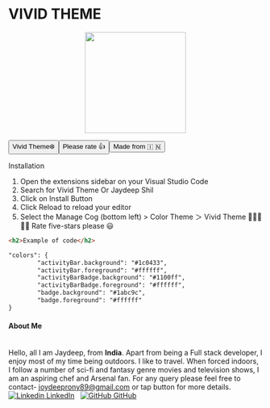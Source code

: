 **VIVID THEME**
=============
<p align="center">
  <img width="200" height="200" src="https://i.postimg.cc/nr03S5rk/icon.png">
</p>

<button name="button">Vivid Theme❄️</button><button name="button">Please rate 👍</button><button name="button">Made from &#x1f1ee; &#x1f1f3;</button>

Installation
1. Open the extensions sidebar on your Visual Studio Code
2. Search for Vivid Theme Or Jaydeep Shil
3. Click on Install Button
4. Click Reload to reload your editor
5. Select the Manage Cog (bottom left) > Color Theme ＞ Vivid Theme
🌟🌟🌟🌟🌟 Rate five-stars please 😃


```html
<h2>Example of code</h2>

"colors": {
		"activityBar.background": "#1c0433",
		"activityBar.foreground": "#ffffff",
		"activityBarBadge.background": "#1100ff",
		"activityBarBadge.foreground": "#ffffff",
		"badge.background": "#1abc9c",
		"badge.foreground": "#ffffff"
}
```

#### About Me
\
Hello, all I am Jaydeep, from **India**. Apart from being a Full stack developer, I enjoy most of my time being outdoors. I like to travel. When forced indoors, I follow a number of sci-fi and fantasy genre movies and television shows, I am an aspiring chef and Arsenal fan. For any query please feel free to contact- joydeeprony89@gmail.com or tap button for more details.
\
[![Linkedin](https://i.stack.imgur.com/gVE0j.png) LinkedIn](https://www.linkedin.com/in/jaydeep-shil-75a90847/)
&nbsp;
[![GitHub](https://i.stack.imgur.com/tskMh.png) GitHub](https://github.com/joydeeprony89)
